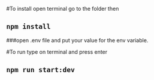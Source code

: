 #To install open terminal go to the folder then
## `npm install`

###open .env file and put your value for the env variable.


#To run type on terminal and press enter
## `npm run start:dev`




